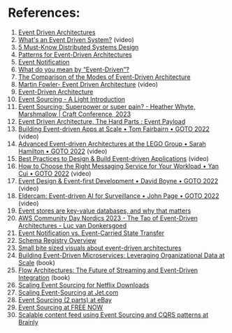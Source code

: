 
# References:

1. [Event Driven Architectures](https://martinfowler.com/articles/201701-event-driven.html)
2. [What's an Event Driven System?](https://www.youtube.com/watch?v=rJHTK2TfZ1I&list=PLMCXHnjXnTnvo6alSjVkgxV-VH6EPyvoX&index=18) (video)
3. [5 Must-Know Distributed Systems Design](https://levelup.gitconnected.com/stay-ahead-of-the-curve-5-must-know-distributed-systems-design-patterns-for-event-driven-7515121a28ae)
4. [Patterns for Event-Driven Architectures](https://levelup.gitconnected.com/stay-ahead-of-the-curve-5-must-know-distributed-systems-design-patterns-for-event-driven-7515121a28ae)
5. [Event Notification](https://medium.com/geekculture/the-event-notification-pattern-a62d48519107)
6. [What do you mean by “Event-Driven”?](https://martinfowler.com/articles/201701-event-driven.html)
7. [The Comparison of the Modes of Event-Driven Architecture](https://medium.com/geekculture/the-comparison-of-the-modes-of-event-driven-architecture-1742711d79bb)
8. [Martin Fowler- Event Driven Architecture](https://www.youtube.com/watch?v=STKCRSUsyP0) (video)
9. [Event-Driven Architecture](https://monadical.com/posts/event-driven-architecture-1.html)
10. [Event Sourcing - A Light Introduction](https://technology.lastminute.com/event-sourcing-a-light-introduction/)
11. [Event Sourcing: Superpower or super pain? - Heather Whyte, Marshmallow | Craft Conference, 2023](https://www.youtube.com/watch?v=LWgHdIMh4RE&list=PLcTa2e7_ENN_ZmTmGC_AFh1ArFgdEb5Z6&index=22)
12. [Event Driven Architecture, The Hard Parts : Event Payload](https://waswani.medium.com/event-driven-architecture-the-hard-parts-event-payload-bd5cc4809415)
13. [Building Event-driven Apps at Scale • Tom Fairbairn • GOTO 2022](https://www.youtube.com/watch?v=MYcDx8jY3nI) (video)
14. [Advanced Event-driven Architectures at the LEGO Group • Sarah Hamilton • GOTO 2022](https://www.youtube.com/watch?v=6_Yzybhmj-8) (video)
15. [Best Practices to Design & Build Event-driven Applications](https://www.youtube.com/watch?v=bC51iRtXlRw&list=PLEx5khR4g7PKxJBkaGmSDRywZ3aAZcwpK&index=4) (video)
16. [How to Choose the Right Messaging Service for Your Workload • Yan Cui • GOTO 2022](https://www.youtube.com/watch?v=8t3IwAMkvxA&list=PLEx5khR4g7PKxJBkaGmSDRywZ3aAZcwpK&index=8) (video)
17. [Event Design & Event-first Development • David Boyne • GOTO 2022](https://www.youtube.com/watch?v=GBzr48Mj2JU&list=PLEx5khR4g7PKxJBkaGmSDRywZ3aAZcwpK&index=9) (video)
18. [Eldercam: Event-driven AI for Surveillance • John Page • GOTO 2022](https://www.youtube.com/watch?v=_76uaHtthYs&list=PLEx5khR4g7PKxJBkaGmSDRywZ3aAZcwpK&index=14) (video)
19. [Event stores are key-value databases, and why that matters](https://event-driven.io/en/event_stores_are_key_value_stores/)
20. [AWS Community Day Nordics 2023 - The Tao of Event-Driven Architectures - Luc van Donkersgoed](https://www.youtube.com/watch?v=9r9WDzzTcr0)
21. [Event Notification vs. Event-Carried State Transfer](https://medium.com/swlh/event-notification-vs-event-carried-state-transfer-2e4fdf8f6662)
22. [Schema Registry Overview](https://docs.confluent.io/platform/current/schema-registry/index.html)
23. [Small bite sized visuals about event-driven architectures](https://serverlessland.com/event-driven-architecture/visuals)
24. [Building Event-Driven Microservices: Leveraging Organizational Data at Scale](http://libgen.rs/book/index.php?md5=CD5C83A2544314066ACEF9BAFBF60E77) (book)
25. [Flow Architectures: The Future of Streaming and Event-Driven Integration](http://libgen.rs/book/index.php?md5=79C3A9D66356877015E14FEBF542D98C) (book)
26. [Scaling Event Sourcing for Netflix Downloads](https://www.infoq.com/presentations/netflix-scale-event-sourcing)
27. [Scaling Event-Sourcing at Jet.com](https://medium.com/@eulerfx/scaling-event-sourcing-at-jet-9c873cac33b8)
28. [Event Sourcing (2 parts) at eBay](https://www.ebayinc.com/stories/blogs/tech/event-sourcing-in-action-with-ebays-continuous-delivery-team/)
29. [Event Sourcing at FREE NOW](https://medium.com/inside-freenow/event-sourcing-an-evolutionary-perspective-31e7387aa6f1)
30. [Scalable content feed using Event Sourcing and CQRS patterns at Brainly](https://medium.com/engineering-brainly/scalable-content-feed-using-event-sourcing-and-cqrs-patterns-e09df98bf977)
